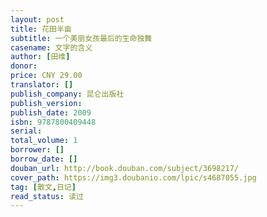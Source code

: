 ```yaml
---
layout: post
title: 花田半亩
subtitle: 一个美丽女孩最后的生命独舞
casename: 文字的含义
author: [田维]
donor: 
price: CNY 29.00
translator: []
publish_company: 昆仑出版社
publish_version: 
publish_date: 2009
isbn: 9787800409448
serial: 
total_volume: 1
borrower: []
borrow_date: []
douban_url: http://book.douban.com/subject/3698217/
cover_path: https://img3.doubanio.com/lpic/s4687055.jpg
tag: [散文,日记]
read_status: 读过
---
```

